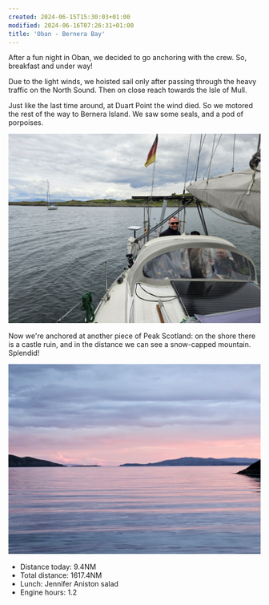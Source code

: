 ```yaml
---
created: 2024-06-15T15:30:03+01:00
modified: 2024-06-16T07:26:31+01:00
title: 'Oban - Bernera Bay'
---
```


After a fun night in Oban, we decided to go anchoring with the crew. So, breakfast and under way!

Due to the light winds, we hoisted sail only after passing through the heavy traffic on the North Sound. Then on close reach towards the Isle of Mull.

Just like the last time around, at Duart Point the wind died. So we motored the rest of the way to Bernera Island. We saw some seals, and a pod of porpoises.

![Image](../2024/fc843558b2126e7e73661ee4e56055e2.jpg) 

Now we're anchored at another piece of Peak Scotland: on the shore there is a castle ruin, and in the distance we can see a snow-capped mountain. Splendid!

![Image](../2024/1b21643ca5560e107a6519417ad08829.jpg) 

* Distance today: 9.4NM
* Total distance: 1617.4NM
* Lunch: Jennifer Aniston salad
* Engine hours: 1.2
